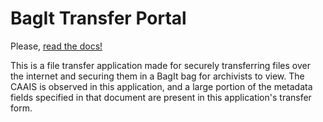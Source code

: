 # BagIt Transfer Portal

Please, [read the docs!](https://nctr-bagit-record-transfer.readthedocs.io/en/latest/)

This is a file transfer application made for securely transferring files over the internet and securing them in a BagIt bag for archivists to view. The CAAIS is observed in this application, and a large portion of the metadata fields specified in that document are present in this application's transfer form.

